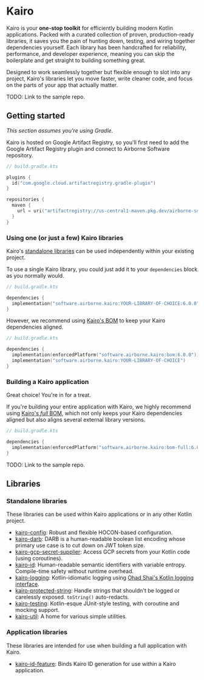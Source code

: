 # Kairo

Kairo is your **one-stop toolkit** for efficiently building modern Kotlin applications.
Packed with a curated collection of proven, production-ready libraries,
it saves you the pain of hunting down, testing, and wiring together dependencies yourself.
Each library has been handcrafted for reliability, performance, and developer experience,
meaning you can skip the boilerplate and get straight to building something great.

Designed to work seamlessly together but flexible enough to slot into any project,
Kairo's libraries let you move faster, write cleaner code,
and focus on the parts of your app that actually matter.

TODO: Link to the sample repo.

## Getting started

_This section assumes you're using Gradle._

Kairo is hosted on Google Artifact Registry,
so you'll first need to add the Google Artifact Registry plugin
and connect to Airborne Software repository.

```kotlin
// build.gradle.kts

plugins {
  id("com.google.cloud.artifactregistry.gradle-plugin")
}

repositories {
  maven {
    url = uri("artifactregistry://us-central1-maven.pkg.dev/airborne-software/maven")
  }
}
```

### Using one (or just a few) Kairo libraries

Kairo's [standalone libraries](#standalone-libraries)
can be used independently within your existing project.

To use a single Kairo library,
you could just add it to your `dependencies` block as you normally would.

```kotlin
// build.gradle.kts

dependencies {
  implementation("software.airborne.kairo:YOUR-LIBRARY-OF-CHOICE:6.0.0")
}
```

However, we recommend using [Kairo's BOM](./bom)
to keep your Kairo dependencies aligned.

```kotlin
// build.gradle.kts

dependencies {
  implementation(enforcedPlatform("software.airborne.kairo:bom:6.0.0"))
  implementation("software.airborne.kairo:YOUR-LIBRARY-OF-CHOICE")
}
```

### Building a Kairo application

Great choice! You're in for a treat.

If you're building your entire application with Kairo,
we highly recommend using [Kairo's _full_ BOM](./bom-full),
which not only keeps your Kairo dependencies aligned
but also aligns several external library versions.

```kotlin
// build.gradle.kts

dependencies {
  implementation(enforcedPlatform("software.airborne.kairo:bom-full:6.0.0"))
}
```

TODO: Link to the sample repo.

## Libraries

### Standalone libraries

These libraries can be used within Kairo applications
or in any other Kotlin project.

- [kairo-config](./kairo-config):
  Robust and flexible HOCON-based configuration.
- [kairo-darb](./kairo-darb):
  DARB is a human-readable boolean list encoding
  whose primary use case is to cut down on JWT token size.
- [kairo-gcp-secret-supplier](./kairo-gcp-secret-supplier):
  Access GCP secrets from your Kotlin code (using coroutines).
- [kairo-id](./kairo-id):
  Human-readable semantic identifiers with variable entropy.
  Compile-time safety without runtime overhead.
- [kairo-logging](./kairo-logging):
  Kotlin-idiomatic logging using [Ohad Shai's Kotlin logging interface](https://github.com/oshai/kotlin-logging).
- [kairo-protected-string](./kairo-protected-string):
  Handle strings that shouldn't be logged or carelessly exposed.
  `toString()` auto-redacts.
- [kairo-testing](./kairo-testing):
  Kotlin-esque JUnit-style testing, with coroutine and mocking support.
- [kairo-util](./kairo-util):
  A home for various simple utilities.

### Application libraries

These libraries are intended for use when building a full application with Kairo.

- [kairo-id-feature](./kairo-id/feature):
  Binds Kairo ID generation for use within a Kairo application.
